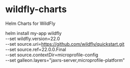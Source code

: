 # wildfly-charts
Helm Charts for WildFly


helm install my-app wildfly \
    --set wildfly.version=22.0 \
    --set source.uri=https://github.com/wildfly/quickstart.git \
    --set source.ref=22.0.0.Final \
    --set source.contextDir=microprofile-config \
    --set galleon.layers="jaxrs-server\,microprofile-platform"